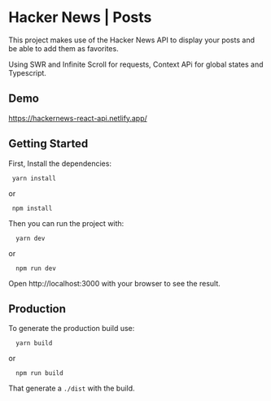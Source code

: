 # Hacker News | Posts

This project makes use of the Hacker News API to display your posts and be able to add them as favorites.

Using SWR and Infinite Scroll for requests, Context APi for global states and Typescript.


## Demo
https://hackernews-react-api.netlify.app/
## Getting Started

First, Install the dependencies:

```
 yarn install 
```
or

```
 npm install
```

Then you can run the project with:

```
  yarn dev
```
or
```
  npm run dev
```
Open http://localhost:3000 with your browser to see the result.

## Production

To generate the production build use:

```
  yarn build
```
or
```
  npm run build
```

That generate a `./dist` with the build.
